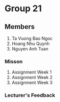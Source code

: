 # Group 21
## Members
1. Ta Vuong Bao Ngoc
2. Hoang Nhu Quynh
3. Nguyen Anh Tuan

### Misson
1. Assignment Week 1
2. Assignment Week 2
3. Assignment Week 3

### Lecturer's Feedback




